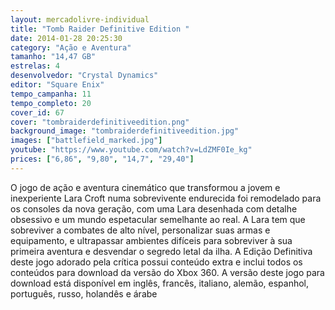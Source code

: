 ```yaml
---
layout: mercadolivre-individual
title: "Tomb Raider Definitive Edition "
date: 2014-01-28 20:25:30
category: "Ação e Aventura"
tamanho: "14,47 GB"
estrelas: 4
desenvolvedor: "Crystal Dynamics"
editor: "Square Enix"
tempo_campanha: 11
tempo_completo: 20
cover_id: 67
cover: "tombraiderdefinitiveedition.png"
background_image: "tombraiderdefinitiveedition.jpg"
images: ["battlefield_marked.jpg"]
youtube: "https://www.youtube.com/watch?v=LdZMF0Ie_kg"
prices: ["6,86", "9,80", "14,7", "29,40"]
---
```


O jogo de ação e aventura cinemático que transformou a jovem e inexperiente Lara Croft numa sobrevivente endurecida foi remodelado para os consoles da nova geração, com uma Lara desenhada com detalhe obsessivo e um mundo espetacular semelhante ao real. A Lara tem que sobreviver a combates de alto nível, personalizar suas armas e equipamento, e ultrapassar ambientes difíceis para sobreviver à sua primeira aventura e desvendar o segredo letal da ilha. A Edição Definitiva deste jogo adorado pela crítica possui conteúdo extra e inclui todos os conteúdos para download da versão do Xbox 360. A versão deste jogo para download está disponível em inglês, francês, italiano, alemão, espanhol, português, russo, holandês e árabe
